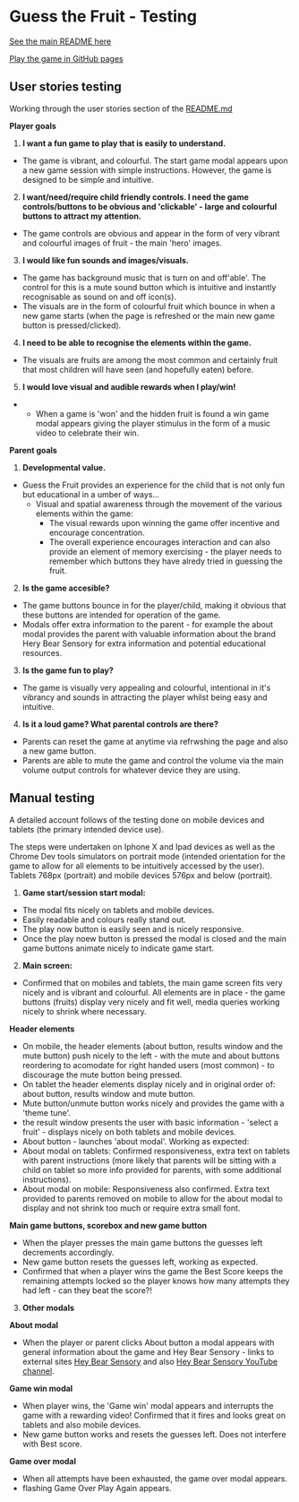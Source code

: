 # Guess the Fruit - Testing

[See the main README here](README.md)

[Play the game in GitHub pages](https://archierowe.github.io/guess_the_fruit/)

## User stories testing

Working through the user stories section of the [README.md](README.md)

**Player goals**

1. **I want a fun game to play that is easily to understand.**

- The game is vibrant, and colourful. The start game modal appears upon a new game session with simple instructions. However, the game is designed to be simple and intuitive.

2. **I want/need/require child friendly controls. I need the game controls/buttons to be obvious and 'clickable' - large and colourful buttons to attract my attention.**

- The game controls are obvious and appear in the form of very vibrant and colourful images of fruit - the main 'hero' images.

3. **I would like fun sounds and images/visuals.**

- The game has background music that is turn on and off'able'. The control for this is a mute sound button which is intuitive and instantly recognisable as sound on and off icon(s).
- The visuals are in the form of colourful fruit which bounce in when a new game starts (when the page is refreshed or the main new game button is pressed/clicked).

4. **I need to be able to recognise the elements within the game.**

- The visuals are fruits are among the most common and certainly fruit that most children will have seen (and hopefully eaten) before.

5. **I would love visual and audible rewards when I play/win!**

- - When a game is 'won' and the hidden fruit is found a win game modal appears giving the player stimulus in the form of a music video to celebrate their win.

**Parent goals**

1. **Developmental value.**

- Guess the Fruit provides an experience for the child that is not only fun but educational in a umber of ways...
  - Visual and spatial awareness through the movement of the various elements within the game:
    - The visual rewards upon winning the game offer incentive and encourage concentration.
    - The overall experience encourages interaction and can also provide an element of memory exercising - the player needs to remember which buttons they have alredy tried in guessing the fruit.

2. **Is the game accesible?**

- The game buttons bounce in for the player/child, making it obvious that these buttons are intended for operation of the game.
- Modals offer extra information to the parent - for example the about modal provides the parent with valuable information about the brand Hery Bear Sensory for extra information and potential educational resources.

3. **Is the game fun to play?**

- The game is visually very appealing and colourful, intentional in it's vibrancy and sounds in attracting the player whilst being easy and intuitive.

4. **Is it a loud game? What parental controls are there?**

- Parents can reset the game at anytime via refrwshing the page and also a new game button.
- Parents are able to mute the game and control the volume via the main volume output controls for whatever device they are using.

## Manual testing

A detailed account follows of the testing done on mobile devices and tablets (the primary intended device use).

The steps were undertaken on Iphone X and Ipad devices as well as the Chrome Dev tools simulators on portrait mode (intended orientation for the game to allow for all elements to be intuitively accessed by the user). Tablets 768px (portrait) and mobile devices 576px and below (portrait).

1. **Game start/session start modal:**

- The modal fits nicely on tablets and mobile devices.
- Easily readable and colours really stand out.
- The play now button is easily seen and is nicely responsive.
- Once the play noew button is pressed the modal is closed and the main game buttons animate nicely to indicate game start.

2. **Main screen:**

- Confirmed that on mobiles and tablets, the main game screen fits very nicely and is vibrant and colourful. All elements are in place - the game buttons (fruits) display very nicely and fit well, media queries working nicely to shrink where necessary.

**Header elements**

- On mobile, the header elements (about button, results window and the mute button) push nicely to the left - with the mute and about buttons reordering to acomodate for right handed users (most common) - to discourage the mute button being pressed.
- On tablet the header elements display nicely and in original order of: about button, results window and mute button.
- Mute button/unmute button works nicely and provides the game with a 'theme tune'.
- the result window presents the user with basic information - 'select a fruit' - displays nicely on both tablets and mobile devices.
- About button - launches 'about modal'. Working as expected:
- About modal on tablets: Confirmed responsiveness, extra text on tablets with parent instructions (more likely that parents will be sitting with a child on tablet so more info provided for parents, with some additional instructions).
- About modal on mobile: Responsiveness also confirmed. Extra text provided to parents removed on mobile to allow for the about modal to display and not shrink too much or require extra small font.

**Main game buttons, scorebox and new game button**

- When the player presses the main game buttons the guesses left decrements accordingly.
- New game button resets the guesses left, working as expected.
- Confirmed that when a player wins the game the Best Score keeps the remaining attempts locked so the player knows how many attempts they had left - can they beat the score?!

3. **Other modals**

**About modal**

- When the player or parent clicks About button a modal appears with general information about the game and Hey Bear Sensory - links to external sites [Hey Bear Sensory](https://www.heybearsensory.com/about) and also [Hey Bear Sensory YouTube channel](https://www.youtube.com/channel/UCtf9cFBJkHVAf2qMqF01xYg).

**Game win modal**

- When player wins, the 'Game win' modal appears and interrupts the game with a rewarding video! Confirmed that it fires and looks great on tablets and also mobile devices.
- New game button works and resets the guesses left. Does not interfere with Best score.

**Game over modal**

- When all attempts have been exhausted, the game over modal appears.
- flashing Game Over Play Again appears.



